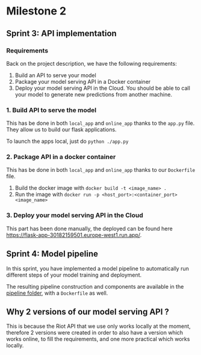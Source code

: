 # Milestone 2

## Sprint 3: API implementation

### Requirements
Back on the project description, we have the following  requirements:
1. Build an API to serve your model
2. Package your model serving API in a Docker container
3. Deploy your model serving API in the Cloud. You should be able to call your model to generate new predictions from another machine.

### 1. Build API to serve the model
This has be done in both `local_app` and `online_app` thanks to the `app.py` file. They allow us to build our flask applications.

To launch the apps local, just do `python ./app.py `

### 2. Package API in a docker container
This has be done in both `local_app` and `online_app` thanks to our `Dockerfile` file.

1. Build the docker image with `docker build -t <image_name> .`
2. Run the image with `docker run -p <host_port>:<container_port> <image_name>`

### 3. Deploy your model serving API in the Cloud
This part has been done manually, the deployed can be found here https://flask-app-30182159501.europe-west1.run.app/.


## Sprint 4: Model pipeline
In this sprint, you have implemented a model pipeline to automatically run different steps of your model training and deployment.

The resulting pipeline construction and components are available in the [pipeline folder](pipeline), with a `Dockerfile` as well.


## Why 2 versions of our model serving API ?
This is because the Riot API that we use only works locally at the moment, therefore 2 versions were created in order to also have a version which works online, to fill the requirements, and one more practical which works locally.
